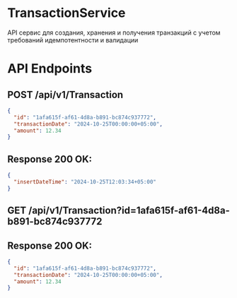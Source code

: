 # TransactionService

API сервис для создания, хранения и получения транзакций с учетом требований идемпотентности и валидации

# API Endpoints
## POST /api/v1/Transaction
```json
{
  "id": "1afa615f-af61-4d8a-b891-bc874c937772",
  "transactionDate": "2024-10-25T00:00:00+05:00",
  "amount": 12.34
}
```

## Response 200 OK:
```json
{
  "insertDateTime": "2024-10-25T12:03:34+05:00"
}
```

## GET /api/v1/Transaction?id=1afa615f-af61-4d8a-b891-bc874c937772
## Response 200 OK:
```json
{
  "id": "1afa615f-af61-4d8a-b891-bc874c937772",
  "transactionDate": "2024-10-25T00:00:00+05:00",
  "amount": 12.34
}
```
